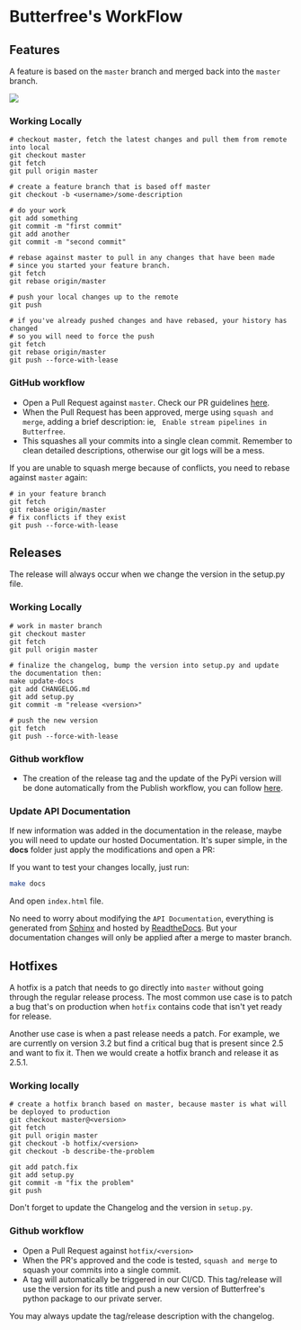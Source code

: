 # Butterfree's WorkFlow

## Features

A feature is based on the `master` branch and merged back into the `master` branch.

![](https://docs.microsoft.com/en-us/azure/devops/repos/git/media/branching-guidance/featurebranching.png?view=azure-devops)


### Working Locally

```
# checkout master, fetch the latest changes and pull them from remote into local
git checkout master
git fetch
git pull origin master

# create a feature branch that is based off master
git checkout -b <username>/some-description

# do your work
git add something
git commit -m "first commit"
git add another
git commit -m "second commit"

# rebase against master to pull in any changes that have been made
# since you started your feature branch.
git fetch
git rebase origin/master

# push your local changes up to the remote
git push

# if you've already pushed changes and have rebased, your history has changed
# so you will need to force the push
git fetch
git rebase origin/master
git push --force-with-lease
````


### GitHub workflow

- Open a Pull Request against `master`. Check our PR guidelines [here](https://github.com/quintoandar/butterfree/blob/master/CONTRIBUTING.md#pull-request-guideline).
- When the Pull Request has been approved, merge using `squash and merge`, adding a brief description:
ie, ` Enable stream pipelines in Butterfree`.
- This squashes all your commits into a single clean commit. Remember to clean detailed descriptions, otherwise our git logs will be a mess.

If you are unable to squash merge because of conflicts, you need to rebase against `master` again:

```
# in your feature branch
git fetch
git rebase origin/master
# fix conflicts if they exist
git push --force-with-lease
```


## Releases

The release will always occur when we change the version in the setup.py file.


### Working Locally

```
# work in master branch
git checkout master
git fetch
git pull origin master

# finalize the changelog, bump the version into setup.py and update the documentation then:
make update-docs
git add CHANGELOG.md
git add setup.py
git commit -m "release <version>"

# push the new version
git fetch
git push --force-with-lease
```

### Github workflow

- The creation of the release tag and the update of the PyPi version will be done 
automatically from the Publish workflow, you can follow [here](https://github.com/quintoandar/butterfree/actions?query=workflow%3APublish).

### Update API Documentation

If new information was added in the documentation in the release, maybe you will need to update our hosted Documentation. It's super simple, in the **docs** folder just apply the modifications and open a PR:

If you want to test your changes locally, just run:
 
```bash
make docs
```

And open `index.html` file. 

No need to worry about modifying the `API Documentation`,  everything is generated from [Sphinx](https://www.sphinx-doc.org/en/master/index.html) and hosted by [ReadtheDocs](https://readthedocs.org/). But your documentation changes will only be applied after a merge to master branch.


## Hotfixes

A hotfix is a patch that needs to go directly into `master` without going through the regular release process.
The most common use case is to patch a bug that's on production when `hotfix` contains code that isn't yet ready for release.

Another use case is when a past release needs a patch. For example, we are currently on version 3.2 but find a critical 
bug that is present since 2.5 and want to fix it. Then we would create a hotfix branch and release it as 2.5.1.

### Working locally

```
# create a hotfix branch based on master, because master is what will be deployed to production
git checkout master@<version>
git fetch
git pull origin master
git checkout -b hotfix/<version>
git checkout -b describe-the-problem

git add patch.fix
git add setup.py
git commit -m "fix the problem"
git push
```

Don't forget to update the Changelog and the version in `setup.py`.

### Github workflow

- Open a Pull Request against `hotfix/<version>`
- When the PR's approved and the code is tested, `squash and merge` to squash your commits into a single commit.
- A tag will automatically be triggered in our CI/CD. This tag/release will use the version for its title and push a new version
of Butterfree's python package to our private server.

You may always update the tag/release description with the changelog.
